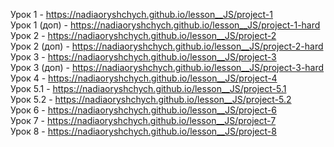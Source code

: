 Урок 1 - https://nadiaoryshchych.github.io/lesson__JS/project-1 <br>
Урок 1 (доп) - https://nadiaoryshchych.github.io/lesson__JS/project-1-hard <br>
Урок 2 - https://nadiaoryshchych.github.io/lesson__JS/project-2 <br>
Урок 2 (доп) - https://nadiaoryshchych.github.io/lesson__JS/project-2-hard <br>
Урок 3 - https://nadiaoryshchych.github.io/lesson__JS/project-3 <br>
Урок 3 (доп) - https://nadiaoryshchych.github.io/lesson__JS/project-3-hard <br>
Урок 4 - https://nadiaoryshchych.github.io/lesson__JS/project-4 <br>
Урок 5.1 - https://nadiaoryshchych.github.io/lesson__JS/project-5.1 <br>
Урок 5.2 - https://nadiaoryshchych.github.io/lesson__JS/project-5.2 <br>
Урок 6 - https://nadiaoryshchych.github.io/lesson__JS/project-6 <br>
Урок 7 - https://nadiaoryshchych.github.io/lesson__JS/project-7 <br>
Урок 8 - https://nadiaoryshchych.github.io/lesson__JS/project-8 <br>
